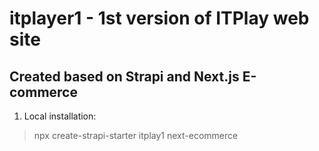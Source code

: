 # itplayer1 - 1st version of ITPlay web site

## Created based on Strapi and Next.js E-commerce
1. Local installation:
  > npx create-strapi-starter itplay1 next-ecommerce